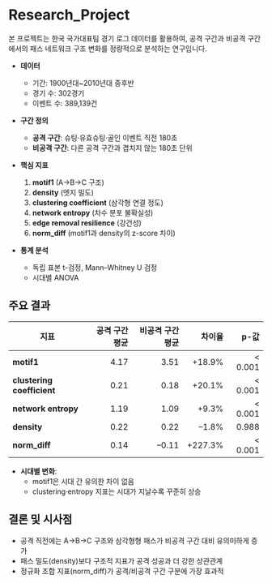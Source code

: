 # Research_Project
본 프로젝트는 한국 국가대표팀 경기 로그 데이터를 활용하여, 공격 구간과 비공격 구간에서의 패스 네트워크 구조 변화를 정량적으로 분석하는 연구입니다.  

- **데이터**  
  - 기간: 1900년대~2010년대 중후반  
  - 경기 수: 302경기  
  - 이벤트 수: 389,139건  

- **구간 정의**  
  - **공격 구간**: 슈팅·유효슈팅·골인 이벤트 직전 180초  
  - **비공격 구간**: 다른 공격 구간과 겹치지 않는 180초 단위  

- **핵심 지표**  
  1. **motif1** (A→B→C 구조)  
  2. **density** (엣지 밀도)  
  3. **clustering coefficient** (삼각형 연결 정도)  
  4. **network entropy** (차수 분포 불확실성)  
  5. **edge removal resilience** (강건성)  
  6. **norm_diff** (motif1과 density의 z-score 차이)  

- **통계 분석**  
  - 독립 표본 t-검정, Mann–Whitney U 검정  
  - 시대별 ANOVA  

## 주요 결과

| 지표                         | 공격 구간 평균 | 비공격 구간 평균 | 차이율        | p-값        |
|------------------------------|--------------:|---------------:|-------------:|-----------:|
| **motif1**                   |          4.17 |           3.51 | +18.9%       | < 0.001    |
| **clustering coefficient**   |          0.21 |           0.18 | +20.1%       | < 0.001    |
| **network entropy**          |          1.19 |           1.09 | +9.3%        | < 0.001    |
| **density**                  |          0.22 |           0.22 | –1.8%        | 0.988      |
| **norm_diff**                |          0.14 |          –0.11 | +227.3%      | < 0.001    |

- **시대별 변화**:  
  - motif1은 시대 간 유의한 차이 없음  
  - clustering·entropy 지표는 시대가 지날수록 꾸준히 상승  

## 결론 및 시사점

- 공격 직전에는 A→B→C 구조와 삼각형형 패스가 비공격 구간 대비 유의미하게 증가  
- 패스 밀도(density)보다 구조적 지표가 공격 성공과 더 강한 상관관계  
- 정규화 조합 지표(norm_diff)가 공격/비공격 구간 구분에 가장 효과적  
